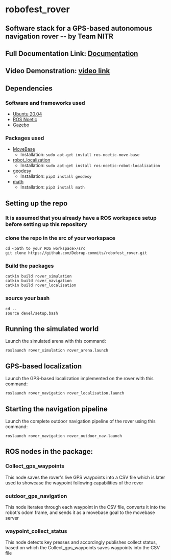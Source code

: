 # robofest_rover
## Software stack for a GPS-based autonomous navigation rover -- by Team NITR
## Full Documentation Link: [Documentation](https://docs.google.com/document/d/17qWJJJjdLaTIgQT5uWVsDIz8EwbP5gq0h-H12cCRpYM/edit?usp=sharing)
## Video Demonstration: [video link](https://youtu.be/PNhyHu2acvo)
## Dependencies
### Software and frameworks used
- [Ubuntu 20.04](https://www.releases.ubuntu.com/focal/)
- [ROS Noetic](http://wiki.ros.org/noetic/Installation/Ubuntu)
- [Gazebo](https://gazebosim.org/home)
### Packages used
- [MoveBase](http://wiki.ros.org/move_base)
  - Installation: ``` sudo apt-get install ros-noetic-move-base ```
- [robot_localization](https://docs.ros.org/en/melodic/api/robot_localization/html/index.html)
  - Installation: ``` sudo apt-get install ros-noetic-robot-localization ```
- [geodesy](https://docs.geodesy.online/)
  - Installation: ``` pip3 install geodesy ```
- [math](https://docs.python.org/3/library/math.html)
  - Installation: ``` pip3 install math ```

## Setting up the repo
### It is assumed that you already have a ROS workspace setup before setting up this repository

### clone the repo in the src of your workspace
```
cd <path to your ROS workspace>/src
git clone https://github.com/Debrup-commits/robofest_rover.git
```

### Build the packages
```
catkin build rover_simulation
catkin build rover_navigation
catkin build rover_localisation
```

### source your bash
```
cd ..
source devel/setup.bash
```
## Running the simulated world
Launch the simulated arena with this command:
```
roslaunch rover_simulation rover_arena.launch
```

## GPS-based localization
Launch the GPS-based localization implemented on the rover with this command:
```
roslaunch rover_navigation rover_localisation.launch 
```

## Starting the navigation pipeline
Launch the complete outdoor navigation pipeline of the rover using this command:
```
roslaunch rover_navigation rover_outdoor_nav.launch
```

## ROS nodes in the package:

### Collect_gps_waypoints
This node saves the rover's live GPS waypoints into a CSV file which is later used to showcase the waypoint following capabilities of the rover

### outdoor_gps_navigation
This node iterates through each waypoint in the CSV file, converts it into the robot's odom frame, and sends it as a movebase goal to the movebase server

### waypoint_collect_status
This node detects key presses and accordingly publishes collect status, based on which the Collect_gps_waypoints saves waypoints into the CSV file
